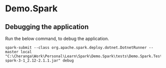 # Demo.Spark

## Debugging the application

Run the below command, to debug the application.

```
spark-submit --class org.apache.spark.deploy.dotnet.DotnetRunner --master local "C:\Cheranga\Work\Personal\Learn\Spark\Demo.Spark\tests\Demo.Spark.Tests\bin\Debug\net6.0\microsoft-spark-3-1_2.12-2.1.1.jar" debug
```